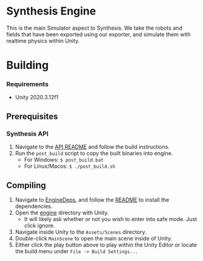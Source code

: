 # Synthesis Engine
This is the main Simulator aspect to Synthesis. We take the robots and fields that have been exported using our exporter, and simulate them with realtime physics within Unity.

# Building
### Requirements
- Unity 2020.3.12f1
## Prerequisites
### Synthesis API
1. Navigate to the [API README](/api/README.md) and follow the build instructions.
2. Run the `post_build` script to copy the built binaries into engine.
    - For Windows: `$ post_build.bat`
    - For Linux/Macos: `$ ./post_build.sh`
## Compiling
1. Navigate to [EngineDeps](/engine/EngineDeps/), and follow the [README](/engine/EngineDeps/README.md) to install the dependencies.
2. Open the [engine](/engine/) directory with Unity.
    - It will likely ask whether or not you wish to enter into safe mode. Just click ignore.
3. Navigate inside Unity to the `Assets/Scenes` directory.
4. Double-click `MainScene` to open the main scene inside of Unity.
5. Either click the play button above to play within the Unity Editor or locate the build menu under `File -> Build Settings...`
